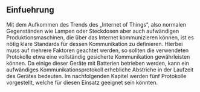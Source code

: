 ## Einfuehrung

Mit dem Aufkommen des Trends des „Internet of Things“, also normalen Gegenständen wie Lampen oder Steckdosen aber auch aufwändigen Produktionsmaschinen, die über das Internet kommunizieren können, ist es nötig klare Standards für dessen Kommunikation zu definieren. Hierbei muss auf mehrere Faktoren geachtet werden, so sollten die verwendeten Protokolle etwa eine vollständig gesicherte Kommunikation gewährleisten können. Da einige dieser Geräte mit Batterien betrieben werden, kann ein aufwändiges Kommunikationsprotokoll erhebliche Abstriche in der Laufzeit des Gerätes bedeuten. 
Im nachfolgenden Kapitel werden fünf Protokolle vorgestellt, welche für diesen Einsatz geeignet sein könnten.  
